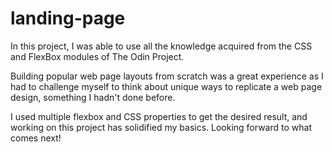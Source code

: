 # landing-page
In this project, I was able to use all the knowledge acquired from the CSS and FlexBox modules of The Odin Project.

Building popular web page layouts from scratch was a great experience as I had to challenge myself to think about unique ways to replicate a web page design, something I hadn't done before.

I used multiple flexbox and CSS properties to get the desired result, and working on this project has solidified my basics. Looking forward to what comes next!

